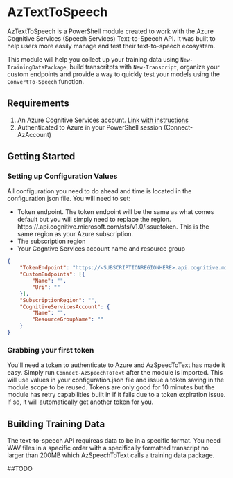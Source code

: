 # AzTextToSpeech

AzTextToSpeech is a PowerShell module created to work with the Azure Cognitive Services (Speech Services) Text-to-Speech API. It was built to help users more easily manage and test their text-to-speech ecosystem.

This module will help you collect up your training data using `New-TrainingDataPackage`, build transcritpts with `New-Transcript`, organize your custom endpoints and provide a way to quickly test your models using the `ConvertTo-Speech` function.

## Requirements

1. An Azure Cognitive Services account. [Link with instructions](https://docs.microsoft.com/en-us/azure/cognitive-services/cognitive-services-apis-create-account)
2. Authenticated to Azure in your PowerShell session (Connect-AzAccount)

## Getting Started

### Setting up Configuration Values

All configuration you need to do ahead and time is located in the configuration.json file. You will need to set:

 - Token endpoint. The token endpoint will be the same as what comes default but you will simply need to replace the region. https://<REGIONHERE>.api.cognitive.microsoft.com/sts/v1.0/issuetoken. This is the same region as your Azure subscription.
 - The subscription region
 - Your Cogntive Services account name and resource group
  
```JSON
{
    "TokenEndpoint": "https://<SUBSCRIPTIONREGIONHERE>.api.cognitive.microsoft.com/sts/v1.0/issuetoken",
    "CustomEndpoints": [{
        "Name": "",
        "Uri": ""
    }],
    "SubscriptionRegion": "",
    "CognitiveServicesAccount": {
        "Name": "",
        "ResourceGroupName": ""
    }
}
```

### Grabbing your first token

You'll need a token to authenticate to Azure and AzSpeecToText has made it easy. Simply run `Connect-AzSpeechToText` after the module is imported. This will use values in your configuration.json file and issue a token saving in the module scope to be reused. Tokens are only good for 10 minutes but the module has retry capabilities built in if it fails due to a token expiration issue. If so, it will automatically get another token for you.

## Building Training Data

The text-to-speech API requireas data to be in a specific format. You need WAV files in a specific order with a specifically formatted transcript no larger than 200MB which AzSpeechToText calls a training data package.

##TODO
